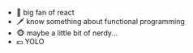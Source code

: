 - 🤟 big fan of react
- 🗡️ know something about functional programming
- 🐵 maybe a little bit of nerdy...
- 💵 YOLO
